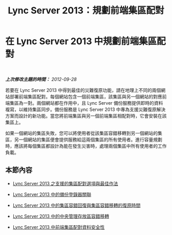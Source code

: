 ﻿---
title: Lync Server 2013：規劃前端集區配對
TOCTitle: 規劃前端集區配對
ms:assetid: cca5773d-57ff-45ce-a7b4-f82ae697c477
ms:mtpsurl: https://technet.microsoft.com/zh-tw/library/JJ205293(v=OCS.15)
ms:contentKeyID: 49292347
ms.date: 08/10/2015
mtps_version: v=OCS.15
ms.translationtype: HT
---

# 在 Lync Server 2013 中規劃前端集區配對

 

_**上次修改主題的時間：** 2012-09-28_

若要在 Lync Server 2013 中得到最佳的災難復原功能，請在地理上不同的兩個網站部署前端集區配對。每個網站包含一個前端集區，該集區與另一個網站的對應前端集區為一對。兩個網站都在作用中，且 Lync Server 備份服務提供即時的資料複寫，以維持集區同步。備份服務是 Lync Server 2013 中專為支援災難復原解決方案而設計的新功能。當您將前端集區與另一個前端集區相配對時，它會安裝在該集區上。

如果一個網站的集區失敗，您可以將使用者從該集區容錯移轉到另一個網站的集區，另一個網站的集區便會提供服務給這兩個集區的所有使用者。進行容量規劃時，應該將每個集區都設計為能在發生災害時，處理兩個集區中所有使用者的工作負載。

## 本節內容

  - [Lync Server 2013 之支援的集區配對選項與最佳作法](lync-server-2013-supported-pool-pairing-options-and-best-practices.md)

  - [Lync Server 2013 中的備份登錄器關聯](lync-server-2013-backup-registrar-relationships.md)

  - [Lync Server 2013 中的集區容錯回復與集區容錯移轉的復原時間](lync-server-2013-recovery-time-for-pool-failover-and-pool-failback.md)

  - [Lync Server 2013 中的中央管理存放區容錯移轉](lync-server-2013-central-management-store-failover.md)

  - [Lync Server 2013 中前端集區配對資料安全性](lync-server-2013-front-end-pool-pairing-data-security.md)

